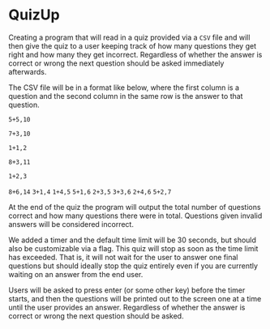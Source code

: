 # QuizUp

Creating a program that will read in a quiz provided via a `CSV` file and will then give the quiz to a user keeping track of how many questions they
get right and how many they get incorrect. Regardless of whether the answer is correct or wrong the next question should be asked immediately 
afterwards.

The CSV file will be in a format like below, where the first column is a question and the second column in the same row is the answer to that 
question.

`5+5,10`

`7+3,10`

`1+1,2`

`8+3,11`

`1+2,3`

`8+6,14`
`3+1,4`
`1+4,5`
`5+1,6`
`2+3,5`
`3+3,6`
`2+4,6`
`5+2,7`

At the end of the quiz the program will output the total number of questions correct and how many questions there were in total. 
Questions given invalid answers will be considered incorrect.

We added a timer and the default time limit will be 30 seconds, but should also be customizable via a flag. This quiz will stop as soon as the time 
limit has exceeded. That is, it  will not wait for the user to answer one final questions but should ideally stop the quiz entirely even if you are 
currently waiting on an answer from the end user.

Users will be asked to press enter (or some other key) before the timer starts, and then the questions will be printed out to the screen one at a
time until the user provides an answer. Regardless of whether the answer is correct or wrong the next question should be asked.
